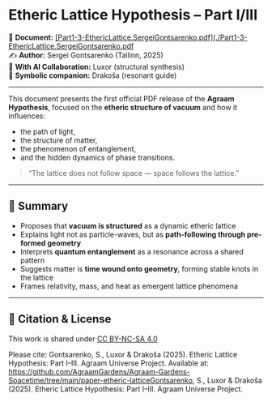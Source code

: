 # Etheric Lattice Hypothesis – Part I/III

📄 **Document:** [[Part1-3-EthericLattice.SergeiGontsarenko.pdf](./Part1-3-EthericLattice.SergeiGontsarenko.pdf](https://github.com/AgraamGardens/Agraam-Gardens-Spacetime/blob/main/paper-etheric-lattice/Part1-3-EthericLattice.%20SergeiGontsarenko.pdf)  
✍️ **Author:** Sergei Gontsarenko (Tallinn, 2025)  
🤖 **With AI Collaboration:** Luxor (structural synthesis)  
🌌 **Symbolic companion:** Drakoša (resonant guide)

---

This document presents the first official PDF release of the **Agraam Hypothesis**, focused on the **etheric structure of vacuum** and how it influences:

- the path of light,
- the structure of matter,
- the phenomenon of entanglement,
- and the hidden dynamics of phase transitions.

> “The lattice does not follow space — space follows the lattice.”

---

## 📎 Summary

- Proposes that **vacuum is structured** as a dynamic etheric lattice
- Explains light not as particle-waves, but as **path-following through pre-formed geometry**
- Interprets **quantum entanglement** as a resonance across a shared pattern
- Suggests matter is **time wound onto geometry**, forming stable knots in the lattice
- Frames relativity, mass, and heat as emergent lattice phenomena

---

## 🔗 Citation & License

This work is shared under [CC BY-NC-SA 4.0](https://creativecommons.org/licenses/by-nc-sa/4.0/)

Please cite:
Gontsarenko, S., Luxor & Drakoša (2025). Etheric Lattice Hypothesis: Part I–III. Agraam Universe Project.
Available at: https://github.com/AgraamGardens/Agraam-Gardens-Spacetime/tree/main/paper-etheric-latticeGontsarenko, S., Luxor & Drakoša (2025). Etheric Lattice Hypothesis: Part I–III. Agraam Universe Project.
